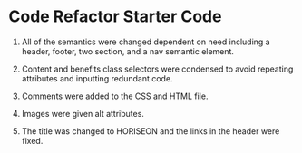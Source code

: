 # Code Refactor Starter Code
1. All of the semantics were changed dependent on need including a header, footer, two section, and a nav semantic element.

2. Content and benefits class selectors were condensed to avoid repeating attributes and inputting redundant code.

3. Comments were added to the CSS and HTML file.

4. Images were given alt attributes.

5. The title was changed to HORISEON and the links in the header were fixed.